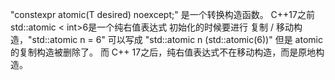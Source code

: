 "constexpr atomic(T desired) noexcept;" 是一个转换构造函数。
C++17之前 std::atomic < int>6是一个纯右值表达式 初始化的时候要进行 复制 / 移动构造，"std::atomic<int> n = 6" 可以写成 "std::atomic<int> n (std::atomic<int>(6))" 但是 atomic 的复制构造被删除了。
而 C++ 17之后，纯右值表达式不在移动构造，而是原地构造。
